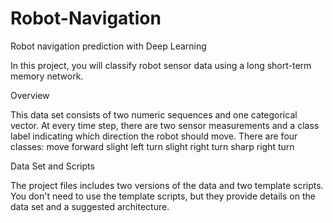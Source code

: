 # Robot-Navigation
Robot navigation prediction with Deep Learning

In this project, you will classify robot sensor data using a long short-term memory network.

Overview

This data set consists of two numeric sequences and one categorical vector. At every time step, there are two sensor measurements and a class label indicating which direction the robot should move. There are four classes:
move forward
slight left turn
slight right turn
sharp right turn

Data Set and Scripts

The project files includes two versions of the data and two template scripts. You don't need to use the template scripts, but they provide details on the data set and a suggested architecture.

